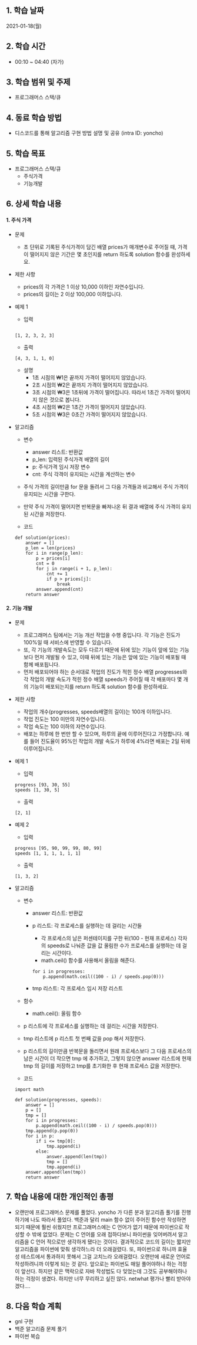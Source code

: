 ## 1. 학습 날짜

2021-01-18(월)


## 2. 학습 시간

* 00:10 ~ 04:40 (자가)


## 3. 학습 범위 및 주제

* 프로그래머스 스택/큐

## 4. 동료 학습 방법

* 디스코드를 통해 알고리즘 구현 방법 설명 및 공유 (intra ID: yoncho)

## 5. 학습 목표

* 프로그래머스 스택/큐
	* 주식가격
	* 기능개발


## 6. 상세 학습 내용

#### 1. 주식 가격
* 문제
	* 초 단위로 기록된 주식가격이 담긴 배열 prices가 매개변수로 주어질 때, 가격이 떨어지지 않은 기간은 몇 초인지를 return 하도록 solution 함수를 완성하세요.

* 제한 사항
	* prices의 각 가격은 1 이상 10,000 이하인 자연수입니다.
	* prices의 길이는 2 이상 100,000 이하입니다.

* 예제 1
	* 입력
	```
	
    [1, 2, 3, 2, 3]
    ```
	* 출력
	```
    [4, 3, 1, 1, 0]
    ```
	* 설명
		* 1초 시점의 ₩1은 끝까지 가격이 떨어지지 않았습니다.
		* 2초 시점의 ₩2은 끝까지 가격이 떨어지지 않았습니다.
		* 3초 시점의 ₩3은 1초뒤에 가격이 떨어집니다. 따라서 1초간 가격이 떨어지지 않은 것으로 봅니다.
		* 4초 시점의 ₩2은 1초간 가격이 떨어지지 않았습니다.
		* 5초 시점의 ₩3은 0초간 가격이 떨어지지 않았습니다.

* 알고리즘
	* 변수
		* answer 리스트: 반환값
		* p_len: 입력된 주식가격 배열의 길이
		* p: 주식가격 임시 저장 변수
		* cnt: 주식 각격이 유지되는 시간을 계산하는 변수

	* 주식 가격의 길이만큼 for 문을 돌려서 그 다음 가격들과 비교해서 주식 가격이 유지되는 시간을 구한다.
	* 만약 주식 가격이 떨어지면 반복문을 빠져나온 뒤 결과 배열에 주식 가격이 유지된 시간을 저장한다.

	* 코드
    ```
    def solution(prices):
        answer = []
        p_len = len(prices)
        for i in range(p_len):
            p = prices[i]
            cnt = 0
            for j in range(i + 1, p_len):
                cnt += 1
                if p > prices[j]:
                    break
            answer.append(cnt)
        return answer
    ```

#### 2. 기능 개발
* 문제
	* 프로그래머스 팀에서는 기능 개선 작업을 수행 중입니다. 각 기능은 진도가 100%일 때 서비스에 반영할 수 있습니다.
	* 또, 각 기능의 개발속도는 모두 다르기 때문에 뒤에 있는 기능이 앞에 있는 기능보다 먼저 개발될 수 있고, 이때 뒤에 있는 기능은 앞에 있는 기능이 배포될 때 함께 배포됩니다.
	* 먼저 배포되어야 하는 순서대로 작업의 진도가 적힌 정수 배열 progresses와 각 작업의 개발 속도가 적힌 정수 배열 speeds가 주어질 때 각 배포마다 몇 개의 기능이 배포되는지를 return 하도록 solution 함수를 완성하세요.

* 제한 사항
	* 작업의 개수(progresses, speeds배열의 길이)는 100개 이하입니다.
	* 작업 진도는 100 미만의 자연수입니다.
	* 작업 속도는 100 이하의 자연수입니다.
	* 배포는 하루에 한 번만 할 수 있으며, 하루의 끝에 이루어진다고 가정합니다. 예를 들어 진도율이 95%인 작업의 개발 속도가 하루에 4%라면 배포는 2일 뒤에 이루어집니다.

* 예제 1
	* 입력
    ```
    progress [93, 30, 55]
    speeds [1, 30, 5]
    ```

	* 출력
	```
	[2, 1]
    ```

* 예제 2
	* 입력
	```
    progress [95, 90, 99, 99, 80, 99]
    speeds [1, 1, 1, 1, 1, 1]
    ```

	* 출력
    ```
    [1, 3, 2]	
    ```

* 알고리즘
	* 변수
		* answer 리스트: 반환값
		* p 리스트: 각 프로세스를 실행하는 데 걸리는 시간들
			* 각 프로세스의 남은 퍼센테이지를 구한 뒤(100 - 현재 프로세스) 각자의 speeds로 나눠준 값을 값 올림한 수가 프로세스를 실행하는 데 걸리는 시간이다.
			* math.ceil() 함수를 사용해서 올림을 해준다.
            
			```
            for i in progresses:
        		p.append(math.ceil((100 - i) / speeds.pop(0)))
            ```
			
            
		* tmp 리스트: 각 프로세스 임시 저장 리스트
	
	* 함수
		* math.ceil(): 올림 함수
	
	* p 리스트에 각 프로세스를 실행하는 데 걸리는 시간을 저장한다.
	* tmp 리스트에 p 리스트 첫 번째 값을 pop 해서 저장한다.
	* p 리스트의 길이만큼 반복문을 돌리면서 원래 프로세스보다 그 다음 프로세스의 남은 시간이 더 작으면 tmp 에 추가하고, 그렇지 않으면 answer 리스트에 현재 tmp 의 길이를 저장하고 tmp를 초기화한 후 현재 프로세스 값을 저장한다.

	* 코드
	```
    import math

	def solution(progresses, speeds):
		answer = []
		p = []
		tmp = []
		for i in progresses:
			p.append(math.ceil((100 - i) / speeds.pop(0)))
		tmp.append(p.pop(0))
		for i in p:
			if i <= tmp[0]:
				tmp.append(i)
			else:
				answer.append(len(tmp))
				tmp = []
				tmp.append(i)     
		answer.append(len(tmp))
		return answer
    ```


## 7. 학습 내용에 대한 개인적인 총평

* 오랜만에 프로그래머스 문제를 풀었다. yoncho 가 다른 분과 알고리즘 풀기를 진행하기에 나도 따라서 풀었다. 백준과 달리 main 함수 없이 주어진 함수만 작성하면 되기 때문에 훨씬 쉬웠지만 프로그래머스에는 C 언어가 없기 때문에 파이썬으로 작성할 수 밖에 없었다. 문제는 C 언어를 오래 접하다보니 파이썬을 잊어버려서 알고리즘을 C 언어 적으로만 생각하게 됐다는 것이다. 결과적으로 코드의 길이는 짧지만 알고리즘을 파이썬에 맞춰 생각하느라 더 오래걸렸다. 또, 파이썬으로 하니까 효율성 테스트에서 통과하지 못해서 그걸 고치느라 오래걸렸다. 오랜만에 새로운 언어로 작성하려니까 이렇게 되는 것 같다. 앞으로는 파이썬도 매일 풀어야하나 하는 걱정이 앞선다. 하지만 같은 맥락으로 자바 작성법도 다 잊었는데 그것도 공부해야하나 하는 걱정이 생겼다. 하지만 너무 무리하고 싶진 않다. netwhat 평가나 빨리 받아야겠다....


## 8. 다음 학습 계획

* gnl 구현
* 백준 알고리즘 문제 풀기
* 파이썬 복습
